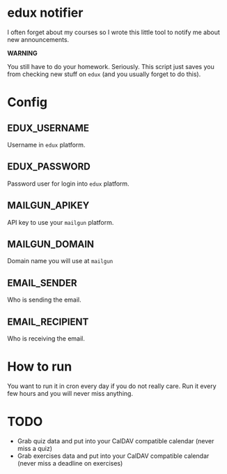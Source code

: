 edux notifier
===

I often forget about my courses so I wrote this little tool to notify me about new announcements.

**WARNING**

You still have to do your homework. Seriously. This script just saves you from checking new stuff on `edux` (and you usually forget to do this).

# Config

## EDUX_USERNAME

Username in `edux` platform.

## EDUX_PASSWORD

Password user for login into `edux` platform.

## MAILGUN_APIKEY

API key to use your `mailgun` platform.

## MAILGUN_DOMAIN

Domain name you will use at `mailgun` 

## EMAIL_SENDER

Who is sending the email.

## EMAIL_RECIPIENT

Who is receiving the email.

# How to run

You want to run it in cron every day if you do not really care. Run it every few hours and you will never miss anything.

# TODO

- Grab quiz data and put into your CalDAV compatible calendar (never miss a quiz)
- Grab exercises data and put into your CalDAV compatible calendar (never miss a deadline on exercises)
